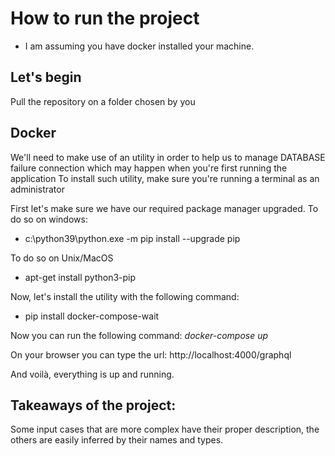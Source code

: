 # How to run the project

 - I am assuming you have docker installed your machine.

## Let's begin

Pull the repository on a folder chosen by you

## Docker
We'll need to make use of an utility in order to help us to manage DATABASE failure connection which may happen when you're first running the application
To install such utility, make sure you're running a terminal as an administrator

First let's make sure we have our required package manager upgraded. 
To do so on windows:
  - c:\python39\python.exe -m pip install --upgrade pip

To do so on Unix/MacOS
  - apt-get install python3-pip

Now, let's install the utility with the following command:
  - pip install docker-compose-wait

Now you can run the following command:
*docker-compose up*

On your browser you can type the url:
http://localhost:4000/graphql

And voilà, everything is up and running.

## Takeaways of the project:
Some input cases that are more complex have their proper description, the others are easily inferred by their names and types.
